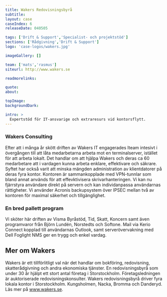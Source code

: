 ```yaml
---
title: Wakers Redovisningsbyrå
subtitle:
layout: case
caseIndex: 6
releaseDate: 040505

tags: ['Drift & Support','Specialist- och projektstöd']
sections: ['Rådgivning','Drift & Support']
logo: 'case-logos/wakers.jpg'

imageGallery: []

team: ['mats','rasmus']
siteurl: http://www.wakers.se

readmorelinks:

quote:
about:

topImage:
backgroundDark:

intro: >
  Expertstöd för IT-ansvarige och extraresurs vid kontorsflytt.
---
```


### Wakers Consulting
Efter att i många år skött driften av Wakers IT engagerades Iteam intesivt i övergången till att låta medarbetarna arbeta mot en terminalserver, istället för att arbeta lokalt. Det handlar om att hjälpa Wakers och deras ca 60 medarbetare att i vardagen kunna arbeta enklare, effektivare och säkrare. Syftet har också varit att minska mängden administration av klientdatorer på deras fyra kontor. Kontoren är sammankopplade med VPN-tunnlar som bland annat används för att effevktivisera skrivarhanteringen. Vi kan nu fjärrstyra användare direkt på servern och kan individanpassa användarnas rättigheter. Vi använder Acronis backupsystem över IPSEC mellan två av kontoren för maximal säkerhet och tillgänglighet.

### En bred pallett program
Vi sköter här driften av Visma Byråstöd, Tid, Skatt, Koncern samt även programvaror från Björn Lundén, Norstedts och Softone.
Mail via Kerio Connect kopplad till användarnas Outlook, samt serverövervakning med Dell Foglight NMS ger en trygg och enkel vardag.

## Mer om Wakers
Wakers är ett tillförlitligt val när det handlar om bokföring, redovisning, skatterådgivning och andra ekonomiska tjänster. En redovisningsbyrå som under 30 år hjälpt ett stort antal företag i Storstockholm. Företagsledningen är auktoriserade redovisningskonsulter. Wakers redovisningsbyrå driver fyra lokala kontor i Storstockholm. Kungsholmen, Nacka, Bromma och Danderyd. Läs mer på <a href="http://www.wakers.se" target="blank">www.wakers.se</a>.